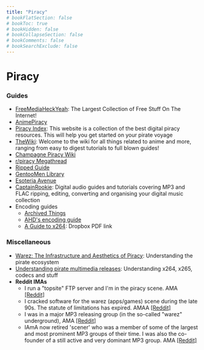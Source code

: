 ```yaml
---
title: "Piracy"
# bookFlatSection: false
# bookToc: true
# bookHidden: false
# bookCollapseSection: false
# bookComments: false
# bookSearchExclude: false
---
```


# Piracy

### Guides
- [FreeMediaHeckYeah](https://fmhy.pages.dev): The Largest Collection of Free Stuff On The Internet!
- [AnimePiracy](https://theindex.moe)
- [Piracy Index](https://piracy.vercel.app): This website is a collection of the best digital piracy resources. This will help you get started on your pirate voyage
- [TheWiki](https://thewiki.moe): Welcome to the wiki for all things related to anime and more, ranging from easy to digest tutorials to full blown guides!
- [Champagne Piracy Wiki](https://champagne.pages.dev)
- [r/piracy Megathread](https://www.reddit.com/r/Piracy/wiki/megathread/)
- [Ripped Guide](https://ripped.guide)
- [GentooMen Library](https://g.sicp.me/books/)
- [Esoteria Avenue](https://ori5000.github.io)
- [CaptainRookie](https://captainrookie.com): Digital audio guides and tutorials covering MP3 and FLAC ripping, editing, converting and organising your digital music collection
- Encoding guides
    - [Archived Things](https://sometimes-archives-things.github.io/archived-things/)
    - [AHD's encoding guide](https://encoding-guide.neocities.org)
    - [A Guide to x264](https://www.dropbox.com/s/hrxjr5xv4q27ipe/x264-guide.pdf): Dropbox PDF link

### Miscellaneous
- [Warez: The Infrastructure and Aesthetics of Piracy](https://punctumbooks.com/titles/warez-the-infrastructure-and-aesthetics-of-piracy/): Understanding the pirate ecosystem
- [Understanding pirate multimedia releases](https://www.reddit.com/r/Piracy/wiki/guides/video_quality_and_types_of_releases/): Understanding x264, x265, codecs and stuff
- **Reddit IMAs**
    - I run a "topsite" FTP server and I'm in the piracy scene. AMA [[Reddit]](https://www.reddit.com/r/IAmA/comments/9rtq4/i_run_a_topsite_ftp_server_and_im_in_the_piracy/)
    - I cracked software for the warez (apps/games) scene during the late 90s. The statute of limitations has expired. AMAA [[Reddit]](https://www.reddit.com/r/IAmA/comments/9y9d2/i_cracked_software_for_the_warez_appsgames_scene/)
    - I was in a major MP3 releasing group (in the so-called "warez" underground), AMA [[Reddit]](https://www.reddit.com/r/IAmA/comments/9fc4n/i_was_in_a_major_mp3_releasing_group_in_the/)
    - IAmA now retired 'scener' who was a member of some of the largest and most prominent MP3 groups of their time. I was also the co-founder of a still active and very dominant MP3 group. AMA [[Reddit]](https://www.reddit.com/r/IAmA/comments/c2ss1/hi_reddit_iama_now_retired_scener_who_was_a/)
